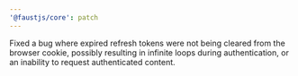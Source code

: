 ```yaml
---
'@faustjs/core': patch
---
```


Fixed a bug where expired refresh tokens were not being cleared from the browser cookie, possibly resulting in infinite loops during authentication, or an inability to request authenticated content.
